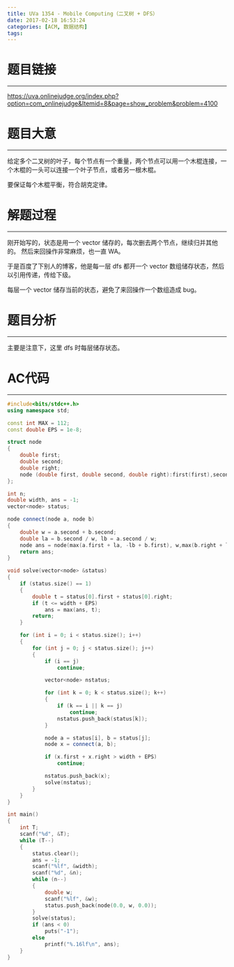 ```yaml
---
title: UVa 1354 - Mobile Computing（二叉树 + DFS）
date: 2017-02-18 16:53:24
categories: [ACM, 数据结构]
tags:
---
```

# 题目链接
-------------------
https://uva.onlinejudge.org/index.php?option=com_onlinejudge&Itemid=8&page=show_problem&problem=4100

# 题目大意
------------------
给定多个二叉树的叶子，每个节点有一个重量，两个节点可以用一个木棍连接，一个木棍的一头可以连接一个叶子节点，或者另一根木棍。

要保证每个木棍平衡，符合胡克定律。

# 解题过程
--------------
刚开始写的，状态是用一个 vector 储存的，每次删去两个节点，继续归并其他的。
然后来回操作非常麻烦，也一直 WA。

于是百度了下别人的博客，他是每一层 dfs 都开一个 vector 数组储存状态，然后以引用传递，传给下级。

每层一个 vector 储存当前的状态，避免了来回操作一个数组造成 bug。

# 题目分析
------------------
主要是注意下，这里 dfs 时每层储存状态。

# AC代码
------------
```cpp
#include<bits/stdc++.h>
using namespace std;

const int MAX = 112;
const double EPS = 1e-8;

struct node
{
    double first;
    double second;
    double right;
    node (double first, double second, double right):first(first),second(second),right(right){}
};

int n;
double width, ans = -1;
vector<node> status;

node connect(node a, node b)
{
    double w = a.second + b.second;
    double la = b.second / w, lb = a.second / w;
    node ans = node(max(a.first + la, -lb + b.first), w,max(b.right + lb, -la + a.right));
    return ans;
}

void solve(vector<node> &status)
{
    if (status.size() == 1)
    {
        double t = status[0].first + status[0].right;
        if (t <= width + EPS)
            ans = max(ans, t);
        return;
    }

    for (int i = 0; i < status.size(); i++)
    {
        for (int j = 0; j < status.size(); j++)
        {
            if (i == j)
                continue;

            vector<node> nstatus;

            for (int k = 0; k < status.size(); k++)
            {
                if (k == i || k == j)
                    continue;
                nstatus.push_back(status[k]);
            }

            node a = status[i], b = status[j];
            node x = connect(a, b);

            if (x.first + x.right > width + EPS)
                continue;

            nstatus.push_back(x);
            solve(nstatus);
        }
    }
}

int main()
{
    int T;
    scanf("%d", &T);
    while (T--)
    {
        status.clear();
        ans = -1;
        scanf("%lf", &width);
        scanf("%d", &n);
        while (n--)
        {
            double w;
            scanf("%lf", &w);
            status.push_back(node(0.0, w, 0.0));
        }
        solve(status);
        if (ans < 0)
            puts("-1");
        else
            printf("%.16lf\n", ans);
    }
}
```